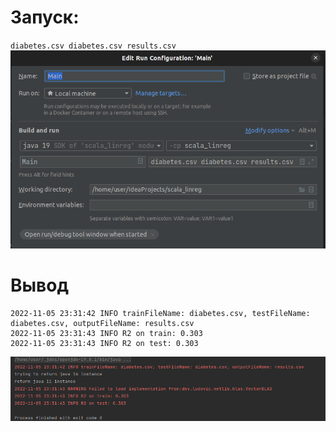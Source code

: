 # Запуск:
``
diabetes.csv diabetes.csv results.csv
``
![img.png](img.png)
# Вывод
```
2022-11-05 23:31:42 INFO trainFileName: diabetes.csv, testFileName: diabetes.csv, outputFileName: results.csv
2022-11-05 23:31:43 INFO R2 on train: 0.303
2022-11-05 23:31:43 INFO R2 on test: 0.303
```
![img_2.png](img_2.png)

